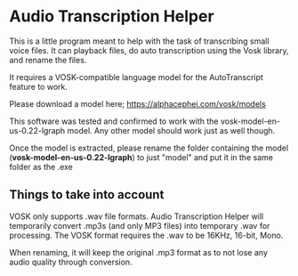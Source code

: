 # Audio Transcription Helper

This is a little program meant to help with the task of transcribing small voice files. It can playback files, do auto transcription using the Vosk library, and rename the files.

It requires a VOSK-compatible language model for the AutoTranscript feature to work.

Please download a model here; https://alphacephei.com/vosk/models

This software was tested and confirmed to work with the vosk-model-en-us-0.22-lgraph model.
Any other model should work just as well though.

Once the model is extracted, please rename the folder containing the model (**vosk-model-en-us-0.22-lgraph**) to just "model" and put it in the same folder as the .exe

## Things to take into account

VOSK only supports .wav file formats. Audio Transcription Helper will temporarily convert .mp3s (and only MP3 files) into temporary .wav for processing.
The VOSK format requires the .wav to be 16KHz, 16-bit, Mono.

When renaming, it will keep the original .mp3 format as to not lose any audio quality through conversion.
